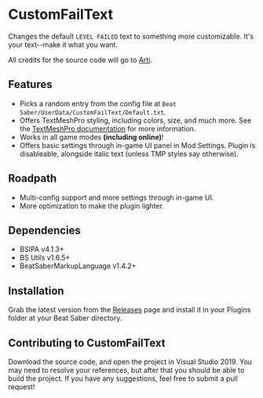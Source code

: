 # CustomFailText
Changes the default `LEVEL FAILED` text to something more customizable. It's your text--make it what you want.

All credits for the source code will go to [Arti](https://gitlab.com/artemiswkearney "The Original Modder").

## Features
* Picks a random entry from the config file at `Beat Saber/UserData/CustomFailText/Default.txt`.
* Offers TextMeshPro styling, including colors, size, and much more. See the [TextMeshPro documentation](http://digitalnativestudios.com/textmeshpro/docs/rich-text/ "TextMeshPro Docs") for more information.
* Works in all game modes **(including online)**!
* Offers basic settings through in-game UI panel in Mod Settings. Plugin is disableable, alongside italic text (unless TMP styles say otherwise).

## Roadpath
* Multi-config support and more settings through in-game UI.
* More optimization to make the plugin lighter.

## Dependencies
* BSIPA v4.1.3+
* BS Utils v1.6.5+
* BeatSaberMarkupLanguage v1.4.2+

## Installation
Grab the latest version from the [Releases](https://github.com/Exomanz/CustomFailText/releases/latest "releases") page and install it in your Plugins folder at your Beat Saber directory.

## Contributing to CustomFailText
Download the source code, and open the project in Visual Studio 2019. You may need to resolve your references, but after that you should be able to build the project. If you have any suggestions, feel free to submit a pull request!
